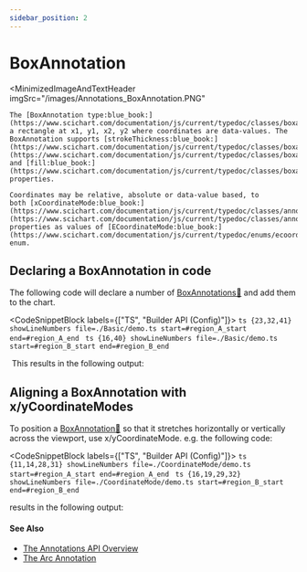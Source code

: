 ```yaml
---
sidebar_position: 2
---
```


# BoxAnnotation

<MinimizedImageAndTextHeader 
    imgSrc="/images/Annotations_BoxAnnotation.PNG"
>
    The [BoxAnnotation type:blue_book:](https://www.scichart.com/documentation/js/current/typedoc/classes/boxannotation.html) draws a rectangle at x1, y1, x2, y2 where coordinates are data-values. The BoxAnnotation supports [strokeThickness:blue_book:](https://www.scichart.com/documentation/js/current/typedoc/classes/boxannotation.html#strokethickness), [stroke:blue_book:](https://www.scichart.com/documentation/js/current/typedoc/classes/boxannotation.html#stroke) and [fill:blue_book:](https://www.scichart.com/documentation/js/current/typedoc/classes/boxannotation.html#fill) properties.

    Coordinates may be relative, absolute or data-value based, to both [xCoordinateMode:blue_book:](https://www.scichart.com/documentation/js/current/typedoc/classes/annotationbase.html#xcoordinatemode), [yCoordinateMode:blue_book:](https://www.scichart.com/documentation/js/current/typedoc/classes/annotationbase.html#ycoordinatemode) properties as values of [ECoordinateMode:blue_book:](https://www.scichart.com/documentation/js/current/typedoc/enums/ecoordinatemode.html) enum.
</MinimizedImageAndTextHeader>

Declaring a BoxAnnotation in code
---------------------------------

The following code will declare a number of [BoxAnnotations:blue_book:](https://www.scichart.com/documentation/js/current/typedoc/classes/boxannotation.html) and add them to the chart.

<CodeSnippetBlock labels={["TS", "Builder API (Config)"]}>
    ```ts {23,32,41} showLineNumbers file=./Basic/demo.ts start=#region_A_start end=#region_A_end
    ```
    ```ts {16,40} showLineNumbers file=./Basic/demo.ts start=#region_B_start end=#region_B_end
    ```
</CodeSnippetBlock>

 This results in the following output:

<LiveDocSnippet name="./Basic/demo" />

Aligning a BoxAnnotation with x/yCoordinateModes
------------------------------------------------

To position a [BoxAnnotation:blue_book:](https://www.scichart.com/documentation/js/current/typedoc/classes/boxannotation.html) so that it stretches horizontally or vertically across the viewport, use x/yCoordinateMode. e.g. the following code:

<CodeSnippetBlock labels={["TS", "Builder API (Config)"]}>
    ```ts {11,14,28,31} showLineNumbers file=./CoordinateMode/demo.ts start=#region_A_start end=#region_A_end
    ```
    ```ts {16,19,29,32} showLineNumbers file=./CoordinateMode/demo.ts start=#region_B_start end=#region_B_end
    ```
</CodeSnippetBlock>

results in the following output:

<LiveDocSnippet name="./CoordinateMode/demo" />

#### See Also

* [The Annotations API Overview](/2d-charts/annotations-api/annotations-api-overview)
* [The Arc Annotation](/2d-charts/annotations-api/arc-annotation)